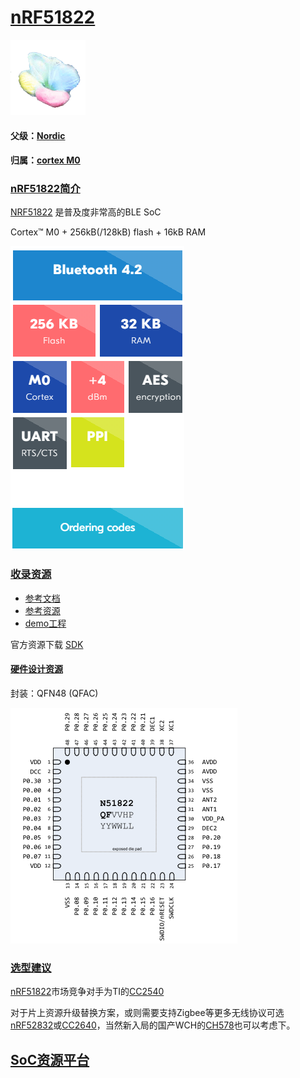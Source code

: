 ﻿# [nRF51822](https://github.com/sochub/nRF51822) 

[![sites](SoC/SoC.png)](http://www.qitas.cn) 

#### 父级：[Nordic](https://github.com/sochub/Nordic) 

#### 归属：[cortex M0](https://github.com/sochub/CM0)

### [nRF51822简介](https://github.com/sochub/nRF51822/wiki)

[NRF51822](https://www.nordicsemi.com/Products/Low-power-short-range-wireless/nRF51822) 是普及度非常高的BLE SoC

Cortex™ M0 + 256kB(/128kB) flash + 16kB RAM

[![sites](SoC/nRF51822.png)](https://www.nordicsemi.com/Products/Low-power-short-range-wireless/nRF51822) 


### [收录资源](https://github.com/sochub/nRF51822)

* [参考文档](docs/)
* [参考资源](src/)
* [demo工程](demo/)

官方资源下载 [SDK](https://www.nordicsemi.com/Software-and-Tools/Software/nRF5-SDK)

#### [硬件设计资源](https://github.com/sochub/nRF51822)

封装：QFN48 (QFAC) 

[![sites](docs/nRF51822.png)](https://github.com/sochub/nRF51822)  

### [选型建议](https://github.com/sochub/nRF51822)

[nRF51822](https://github.com/sochub/nRF51822)市场竞争对手为TI的[CC2540](https://github.com/sochub/CC2540)

对于片上资源升级替换方案，或则需要支持Zigbee等更多无线协议可选[nRF52832](https://github.com/sochub/nRF52832)或[CC2640](https://github.com/sochub/CC2640)，当然新入局的国产WCH的[CH578](https://github.com/sochub/CH578)也可以考虑下。

##  [SoC资源平台](http://www.qitas.cn)  


